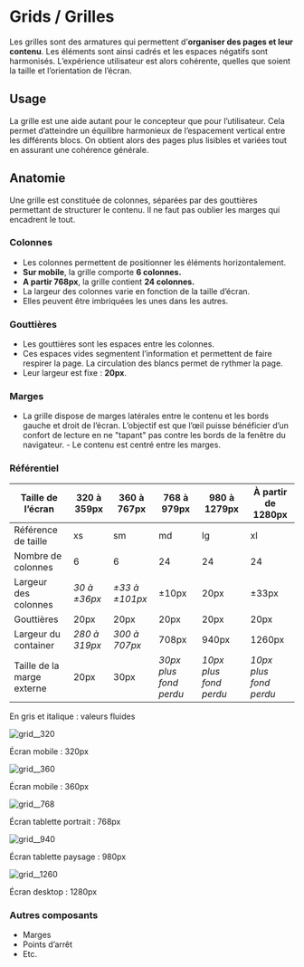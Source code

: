 # Grids / Grilles

Les grilles sont des armatures qui permettent d’**organiser des pages et leur contenu**. Les éléments sont ainsi cadrés et les espaces négatifs sont harmonisés. L’expérience utilisateur est alors cohérente, quelles que soient la taille et l’orientation de l’écran.



## Usage

La grille est une aide autant pour le concepteur que pour l’utilisateur. Cela permet d’atteindre un équilibre harmonieux de l’espacement vertical entre les différents blocs. On obtient alors des pages plus lisibles et variées tout en assurant une cohérence générale.

## Anatomie

Une grille est constituée de colonnes, séparées par des gouttières permettant de structurer le contenu. Il ne faut pas oublier les marges qui encadrent le tout.


### Colonnes

- Les colonnes permettent de positionner les éléments horizontalement.
- **Sur mobile**, la grille comporte **6 colonnes.**
- **A partir 768px**, la grille contient **24 colonnes.**
- La largeur des colonnes varie en fonction de la taille d’écran.
- Elles peuvent être imbriquées les unes dans les autres.


### Gouttières

- Les gouttières sont les espaces entre les colonnes.
- Ces espaces vides segmentent l’information et permettent de faire respirer la page. La circulation des blancs permet de rythmer la page.
- Leur largeur est fixe : **20px**.

### Marges
- La grille dispose de marges latérales entre le contenu et les bords gauche et droit de l’écran. L’objectif est que l’œil puisse bénéficier d’un confort de lecture en ne "tapant" pas contre les bords de la fenêtre du navigateur.
- Le contenu est centré entre les marges.

### Référentiel

<div class="tableau-grille">

Taille de l’écran | 320 à 359px | 360 à 767px | 768 à 979px | 980 à 1279px | À partir de 1280px
------------ | ------------- | ------------- | ------------- | ------------- | -------------
Référence de taille | xs | sm | md | lg | xl
Nombre de colonnes | 6 | 6 | 24 | 24 | 24
Largeur des colonnes | *30 à ±36px* | *±33 à ±101px* | ±10px | 20px | ±33px
Gouttières | 20px | 20px | 20px | 20px | 20px
Largeur du container  | *280 à 319px*  |  *300 à 707px*  | 708px | 940px  | 1260px
Taille de la marge externe | 20px | 30px | *30px plus fond perdu* | *10px plus fond perdu* | *10px plus fond perdu*

<p class="legende margin-top-neg">En gris et italique&nbsp;: valeurs fluides</p>

</div>


![grid__320](components/LAYOUT/Grids/design/grid__320.png)
<p class="legende margin-top-neg">Écran mobile&nbsp;: 320px</p>

![grid__360](components/LAYOUT/Grids/design/grid__360.png)
<p class="legende margin-top-neg">Écran mobile&nbsp;: 360px</p>

![grid__768](components/LAYOUT/Grids/design/grid__768.png)
<p class="legende margin-top-neg">Écran tablette portrait&nbsp;: 768px</p>

![grid__940](components/LAYOUT/Grids/design/grid__940.png)
<p class="legende margin-top-neg">Écran tablette paysage&nbsp;: 980px</p>

![grid__1260](components/LAYOUT/Grids/design/grid__1260.png)
<p class="legende margin-top-neg">Écran desktop&nbsp;: 1280px</p>

### Autres composants
- Marges
- Points d’arrêt
- Etc.
